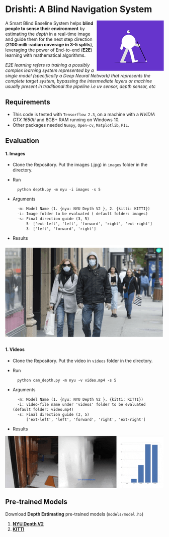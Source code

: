 # Drishti: A Blind Navigation System

<img src="blind2.gif" height="160" align="right">

A Smart Blind Baseline System helps **blind people to sense their environment** by estimating the *depth* in a real-time image and guide them for the next step direction (**2100 milli-radian  coverage in 3-5  splits**), leveraging the power of End-to-end (**E2E**) learning with mathematical algorithms.

*E2E learning refers to training a possibly complex learning system represented by a single model (specifically a Deep Neural Network) that represents the complete target system, bypassing the intermediate layers or machine usually present in traditional the pipeline i.e uv sensor, depth sensor, etc*

## Requirements
* This code is tested with `Tensorflow 2.3`,  on a machine with a *NVIDIA GTX 1650ti* and 8GB+ RAM running on Windows 10.
* Other packages needed `Numpy`, `Open-cv`, `Matplotlib`, `PIL`.

## Evaluation

#### 1. Images

* Clone the Repository. Put the images (.jpg) in `images` folder in the directory.
* Run

        python depth.py -m nyu -i images -s 5
        
* Arguments
        
        -m: Model Name (1. {nyu: NYU Depth V2 }, 2. {kitti: KITTI})
        -i: Image folder to be evaluated ( default folder: images)
        -s: Final direction guide (3, 5)
            5- ['ext-left', 'left', 'forward', 'right', 'ext-right']
            3- ['left', 'forward', 'right']
            
* Results

<img src="results/result2.gif" height="300">


#### 1. Videos

* Clone the Repository. Put the video in `videos` folder in the directory.
* Run

        python cam_depth.py -m nyu -v video.mp4 -s 5
        
* Arguments
        
        -m: Model Name (1. {nyu: NYU Depth V2 }, {kitti: KITTI})
        -i: video-file name under 'videos' folder to be evaluated (default folder: video.mp4)
        -s: Final direction guide (3, 5)
            ['ext-left', 'left', 'forward', 'right', 'ext-right']
            
* Results


<img src="results/result0.gif">


## Pre-trained Models

Download **Depth Estimating** pre-trained models (`models/model.h5`)

1. <a href="https://s3-eu-west-1.amazonaws.com/densedepth/nyu.h5">**NYU Depth V2**</a>
2. <a href="https://s3-eu-west-1.amazonaws.com/densedepth/kitti.h5">**KITTI**</a>
        
        
